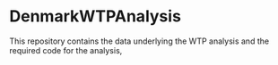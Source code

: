 # DenmarkWTPAnalysis
This repository contains the data underlying the WTP analysis and the required code for the analysis,
